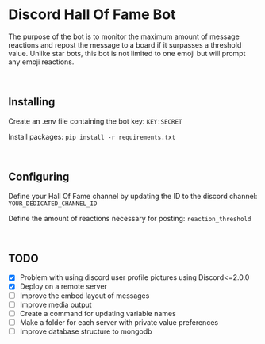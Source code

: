 # Discord Hall Of Fame Bot
The purpose of the bot is to monitor the maximum amount of message reactions and repost the message to a board if it surpasses a threshold value. Unlike star bots, this bot is not limited to one emoji but will prompt any emoji reactions.

<br>

## Installing
Create an .env file containing the bot key:
```KEY:SECRET```

Install packages:
```pip install -r requirements.txt```

<br>

## Configuring
Define your Hall Of Fame channel by updating the ID to the discord channel: ```YOUR_DEDICATED_CHANNEL_ID```

Define the amount of reactions necessary for posting: ```reaction_threshold```

<br>

## TODO
- [x] Problem with using discord user profile pictures using Discord<=2.0.0
- [x] Deploy on a remote server
- [ ] Improve the embed layout of messages
- [ ] Improve media output
- [ ] Create a command for updating variable names
- [ ] Make a folder for each server with private value preferences
- [ ] Improve database structure to mongodb
